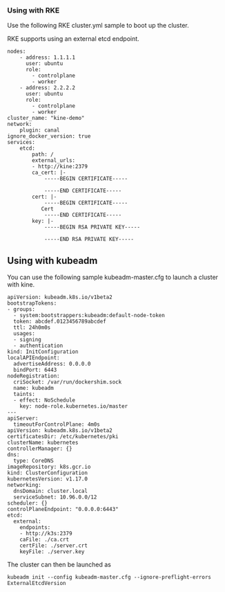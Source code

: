 ### Using with RKE
Use the following RKE cluster.yml sample to boot up the cluster. 

RKE supports using an external etcd endpoint.

```
nodes:
    - address: 1.1.1.1
      user: ubuntu
      role:
        - controlplane
        - worker
    - address: 2.2.2.2
      user: ubuntu
      role:
        - controlplane
        - worker
cluster_name: "kine-demo"
network:
    plugin: canal
ignore_docker_version: true
services:
    etcd:
        path: /
        external_urls:
        - http://kine:2379
        ca_cert: |-
            -----BEGIN CERTIFICATE-----
            
            -----END CERTIFICATE-----
        cert: |-
            -----BEGIN CERTIFICATE-----
           Cert
            -----END CERTIFICATE-----
        key: |-
            -----BEGIN RSA PRIVATE KEY-----

            -----END RSA PRIVATE KEY-----
```

## Using with kubeadm

You can use the following sample kubeadm-master.cfg to launch a cluster with kine.

```
apiVersion: kubeadm.k8s.io/v1beta2
bootstrapTokens:
- groups:
  - system:bootstrappers:kubeadm:default-node-token
  token: abcdef.0123456789abcdef
  ttl: 24h0m0s
  usages:
  - signing
  - authentication
kind: InitConfiguration
localAPIEndpoint:
  advertiseAddress: 0.0.0.0
  bindPort: 6443
nodeRegistration:
  criSocket: /var/run/dockershim.sock
  name: kubeadm
  taints:
  - effect: NoSchedule
    key: node-role.kubernetes.io/master
---
apiServer:
  timeoutForControlPlane: 4m0s
apiVersion: kubeadm.k8s.io/v1beta2
certificatesDir: /etc/kubernetes/pki
clusterName: kubernetes
controllerManager: {}
dns:
  type: CoreDNS
imageRepository: k8s.gcr.io
kind: ClusterConfiguration
kubernetesVersion: v1.17.0
networking:
  dnsDomain: cluster.local
  serviceSubnet: 10.96.0.0/12
scheduler: {}
controlPlaneEndpoint: "0.0.0.0:6443"
etcd:
  external:
    endpoints:
    - http://k3s:2379
    caFile: ./ca.crt
    certFile: ./server.crt
    keyFile: ./server.key
```

The cluster can then be launched as 

`kubeadm init --config kubeadm-master.cfg --ignore-preflight-errors ExternalEtcdVersion`
